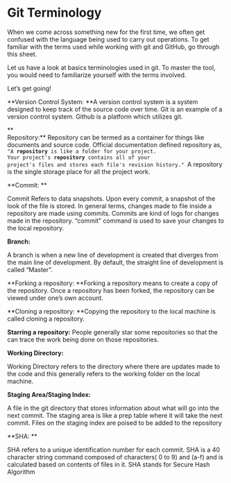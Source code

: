 # Git Terminology

When we come across something new for the first time, we often get confused with the language being used to carry out operations. To get familiar with the terms used while working with git and GitHub, go through this sheet. 

Let us have a look at basics terminologies used in git. To master the tool, you would need to familiarize yourself with the terms involved. 

Let’s get going!

**Version Control System: **A version control system is a system designed to keep track of the source code over time. Git is an example of a version control system. Github is a platform which utilizes git. 

** \
Repository:** Repository can be termed as a container for things like documents and source code. Official documentation defined repository as, <code>"A <strong>repository</strong> is like a folder for your project. Your project's <strong>repository</strong> contains all of your project's files and stores each file's revision history." </code>A repository is the single storage place for all the project work.

**Commit: **

Commit Refers to data snapshots. Upon every commit, a snapshot of the look of the file is stored. In general terms, changes made to file inside a repository are made using commits. Commits are kind of logs for changes made in the repository. “commit" command is used to save your changes to the local repository.

**Branch:**

A branch is when a new line of development is created that diverges from the main line of development. By default, the straight line of development is called “Master”.

**Forking a repository: **Forking a repository means to create a copy of the repository. Once a repository has been forked, the repository can be viewed under one’s own account.

**Cloning a repository: **Copying the repository to the local machine is called cloning a repository.

**Starring a repository:** People generally star some repositories so that the can trace the work being done on those repositories.

**Working Directory:**

Working Directory refers to the directory where there are updates made to the code and this generally refers to the working folder on the local machine. 

**Staging Area/Staging Index:**

A file in the git directory that stores information about what will go into the next commit. The staging area is like a prep table where it will take the next commit. Files on the staging index are poised to be added to the repository

**SHA: **

SHA refers to a unique identification number for each commit. SHA is a 40 character string command composed of characters( 0 to 9) and (a-f) and is calculated based on contents of files in it. SHA stands for Secure Hash Algorithm 

